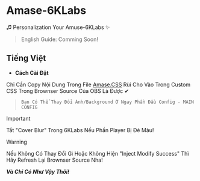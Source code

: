# Amase-6KLabs
♫ Personalization Your Amuse-6KLabs  ✨

> English Guide: Comming Soon!

## Tiếng Việt
* **Cách Cài Đặt**

Chỉ Cần Copy Nội Dung Trong File [Amase.CSS](https://github.com/AppleSang/Amase-6KLabs/blob/main/Amase.CSS) Rùi Cho Vào Trong Custom CSS Trong Brownser Source Của OBS Là Được ✔
>     Bạn Có Thể Thay Đổi Ảnh/Background Ở Ngay Phần Đầu Config - MAIN CONFIG

> [!IMPORTANT]
> Tắt "Cover Blur" Trong 6KLabs Nếu Phần Player Bị Đè Màu!

> [!WARNING]
> Nếu Không Có Thay Đổi Gì Hoặc Không Hiện "Inject Modify Success" Thì Hãy Refresh Lại Brownser Source Nha!


***Và Chỉ Có Như Vậy Thôi!***




